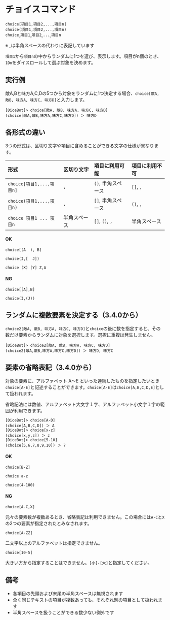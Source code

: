 # チョイスコマンド

```
choice[項目1,項目2,...,項目n]
choice(項目1,項目2,...,項目n)
choice˽項目1˽項目2˽...˽項目n
```
※ `˽`は半角スペースの代わりに表記しています

`項目1`から`項目n`の中からランダムに1つを選び、表示します。項目がn個のとき、`1Dn`をダイスロールして選ぶ対象を決めます。


## 実行例

敵A,Bと味方A,C,Dの5つから対象をランダムに1つ決定する場合、`choice[敵A, 敵B, 味方A, 味方C, 味方D]`と入力します。

```
[DiceBot]> choice[敵A, 敵B, 味方A, 味方C, 味方D]
(choice[敵A,敵B,味方A,味方C,味方D]) ＞ 味方D
```

## 各形式の違い

3つの形式は、区切り文字や項目に含めることができる文字の仕様が異なります。

| 形式 | 区切り文字 | 項目に利用可能 | 項目に利用不可 |
| :----- | :----- | :----- | :----- |
| `choice[項目1,...,項目n]` | `,` | `()`, 半角スペース | `[]`, `,` |
| `choice(項目1,...,項目n)` | `,` | `[]`, 半角スペース | `()`, `,` |
| `choice 項目1 ... 項目n` | 半角スペース | `[]`, `()`, `,` | 半角スペース |

#### OK

```
choice[(A  ), B]
```
```
choice(I,[  J])
```
```
choice (X) [Y] Z,A
```

#### NG

```
choice[[A],B]
```
```
choice(I,(J))
```

## ランダムに複数要素を決定する（3.4.0から）

`choice2[敵A, 敵B, 味方A, 味方C, 味方D]`と`choice`の後に数を指定すると、その数だけ要素からランダムに対象を選択します。選択に重複は発生しません。

```
[DiceBot]> choice2[敵A, 敵B, 味方A, 味方C, 味方D]
(choice2[敵A,敵B,味方A,味方C,味方D]) ＞ 味方D, 味方C
```


## 要素の省略表記（3.4.0から）

対象の要素に、アルファベット A〜E といった連続したものを指定したいとき `choice[A-E]`と記述することができます。`choice[A-E]`は`choice[A,B,C,D,E]`として扱われます。

省略記法には数値、アルファベット大文字１字、アルファベット小文字１字の範囲が利用できます。

```
[DiceBot]> choice[A-D]
(choice[A,B,C,D]) ＞ A
[DiceBot]> choice[x-z]
(choice[x,y,z]) ＞ z
[DiceBot]> choice[5-10]
(choice[5,6,7,8,9,10]) ＞ 7
```

#### OK

```
choice[B-Z]
```

```
choice a-z
```

```
choice(4-100)
```

#### NG

```
choice[A-C,X]
```

元々の要素数が複数あるとき、省略表記は利用できません。この場合には`A-C`と`X`の2つの要素が指定されたとみなされます。

```
choice[A-ZZ]
```

二文字以上のアルファベットは指定できません。

```
choice[10-5]
```

大きい方から指定することはできません。`[小]-[大]`と指定してください。

## 備考
- 各項目の先頭および末尾の半角スペースは無視されます
- 全く同じテキストの項目が複数あっても、それぞれ別の項目として扱われます
- 半角スペースを扱うことができる数少ない例外です